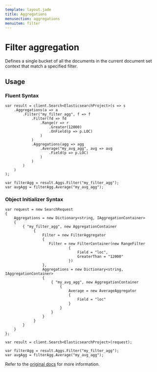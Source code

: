 ```yaml
---
template: layout.jade
title: Aggregations
menusection: aggregations
menuitem: filter
---
```



# Filter aggregation

Defines a single bucket of all the documents in the current document set context that match a specified filter.

## Usage

### Fluent Syntax

	var result = client.Search<ElasticsearchProject>(s => s
		.Aggregations(a => a
			.Filter("my_filter_agg", f => f
				.Filter(fd => fd
					.Range(r => r
						.Greater(12000)
						.OnField(p => p.LOC)
					)
				)
				.Aggregations(agg => agg
					.Average("my_avg_agg", avg => avg
						.Field(p => p.LOC)
					)
				)
			)
		)
	);

	var filterAgg = result.Aggs.Filter("my_filter_agg");
	var avgAgg = filterAgg.Average("my_avg_agg");

### Object Initializer Syntax

	var request = new SearchRequest
	{
		Aggregations = new Dictionary<string, IAggregationContainer>
		{
			{ "my_filter_agg", new AggregationContainer
				 {
					 Filter = new FilterAggregator
					 {
						Filter = new FilterContainer(new RangeFilter
								 {
									 Field = "loc",
									 GreaterThan = "12000"
								 })
					 },
					 Aggregations = new Dictionary<string, IAggregationContainer>
					 {
						 { "my_avg_agg", new AggregationContainer
							 {
								 Average = new AverageAggregator
								 {
									 Field = "loc"
								 }
							 }
						 }
					 }
				 }
			}
		}
	};

	var result = client.Search<ElasticsearchProject>(request);

	var filterAgg = result.Aggs.Filter("my_filter_agg");
	var avgAgg = filterAgg.Average("my_avg_agg");

Refer to the [original docs](http://www.elasticsearch.org/guide/en/elasticsearch/reference/current/search-aggregations-bucket-filter-aggregation.html) for more information.